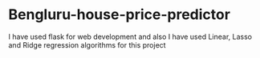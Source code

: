 # Bengluru-house-price-predictor
I have used flask for web development and also I have used Linear, Lasso and Ridge regression algorithms for this project
